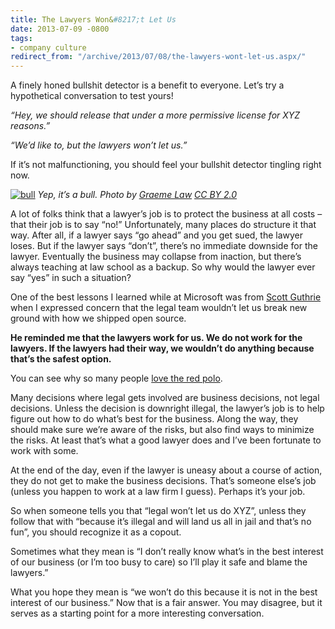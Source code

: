```yaml
---
title: The Lawyers Won&#8217;t Let Us
date: 2013-07-09 -0800
tags:
- company culture
redirect_from: "/archive/2013/07/08/the-lawyers-wont-let-us.aspx/"
---
```


A finely honed bullshit detector is a benefit to everyone. Let’s try a
hypothetical conversation to test yours!

*“Hey, we should release that under a more permissive license for XYZ
reasons.”*

*“We’d like to, but the lawyers won’t let us.”*

If it’s not malfunctioning, you should feel your bullshit detector
tingling right now.

[![bull](https://haacked.com/images/haacked_com/WindowsLiveWriter/TheLawyersWontLetUs_12EEC/bull_thumb.jpg "bull")](https://haacked.com/images/haacked_com/WindowsLiveWriter/TheLawyersWontLetUs_12EEC/bull_2.jpg)
*Yep, it’s a bull. Photo by [Graeme
Law](http://www.flickr.com/photos/_____graeme/) [CC BY
2.0](http://creativecommons.org/licenses/by/2.0/)*

A lot of folks think that a lawyer’s job is to protect the business at
all costs – that their job is to say “no!” Unfortunately, many places do
structure it that way. After all, if a lawyer says “go ahead” and you
get sued, the lawyer loses. But if the lawyer says “don’t”, there’s no
immediate downside for the lawyer. Eventually the business may collapse
from inaction, but there’s always teaching at law school as a backup. So
why would the lawyer ever say “yes” in such a situation?

One of the best lessons I learned while at Microsoft was from [Scott
Guthrie](http://weblogs.asp.net/scottgu/ "Scott Guthrie's blog") when I
expressed concern that the legal team wouldn’t let us break new ground
with how we shipped open source.

**He reminded me that the lawyers work for us. We do not work for the
lawyers. If the lawyers had their way, we wouldn’t do anything because
that’s the safest option.**

You can see why so many people [love the red
polo](http://weblogs.asp.net/scottgu/archive/2009/12/06/my-presentations-in-europe-december-2009.aspx "Red Polo").

Many decisions where legal gets involved are business decisions, not
legal decisions. Unless the decision is downright illegal, the lawyer’s
job is to help figure out how to do what’s best for the business. Along
the way, they should make sure we’re aware of the risks, but also find
ways to minimize the risks. At least that’s what a good lawyer does and
I’ve been fortunate to work with some.

At the end of the day, even if the lawyer is uneasy about a course of
action, they do not get to make the business decisions. That’s someone
else’s job (unless you happen to work at a law firm I guess). Perhaps
it’s your job.

So when someone tells you that “legal won’t let us do XYZ”, unless they
follow that with “because it’s illegal and will land us all in jail and
that’s no fun”, you should recognize it as a copout.

Sometimes what they mean is “I don’t really know what’s in the best
interest of our business (or I’m too busy to care) so I’ll play it safe
and blame the lawyers.”

What you hope they mean is “we won’t do this because it is not in the
best interest of our business.” Now that is a fair answer. You may
disagree, but it serves as a starting point for a more interesting
conversation.

